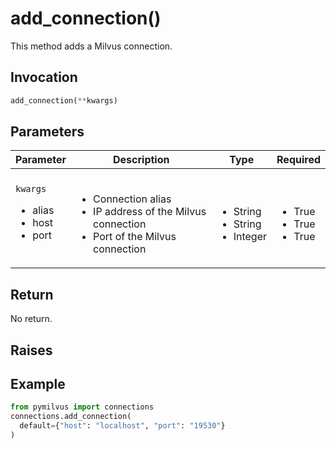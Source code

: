 # add_connection()

This method adds a Milvus connection.

## Invocation

```python
add_connection(**kwargs)
```

## Parameters

| Parameter    | Description                                                  | Type                            | Required |
| ------------ | ------------------------------------------------------------ | ------------------------------- | -------- |
| `kwargs` <ul><li>alias</li><li>host</li><li>port</li></ul>     | <br/><ul><li>Connection alias</li><li>IP address of the Milvus connection</li><li>Port of the Milvus connection</li></ul> | <br/><ul><li>String</li><li>String</li><li>Integer</li></ul>                  | <br/><ul><li>True</li><li>True</li><li>True</li></ul>    |

## Return

No return.

## Raises



## Example

```python
from pymilvus import connections
connections.add_connection(
  default={"host": "localhost", "port": "19530"}
)
```